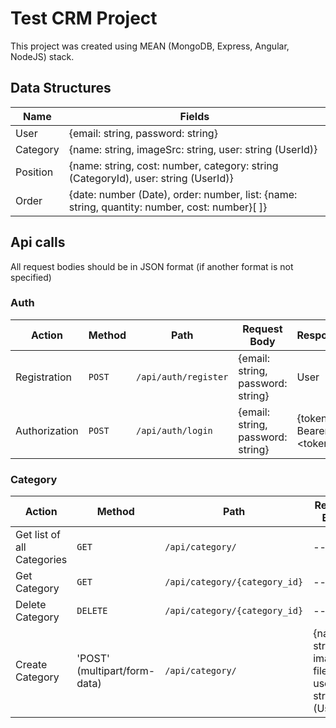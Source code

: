# Test CRM Project

This project was created using MEAN (MongoDB, Express, Angular, NodeJS) stack.

## Data Structures

Name | Fields
--- | ---
User | {email: string, password: string}
Category | {name: string, imageSrc: string, user: string (UserId)}
Position | {name: string, cost: number, category: string (CategoryId), user: string (UserId)}
Order | {date: number (Date), order: number, list: {name: string, quantity: number, cost: number}[ ]}

###

## Api calls

All request bodies should be in JSON format (if another format is not specified)

### Auth

Action | Method | Path | Request Body | Response
--- | --- | --- | --- | ---
Registration | `POST` | `/api/auth/register` | {email: string, password: string} | User
Authorization | `POST` | `/api/auth/login` | {email: string, password: string} | {token: Bearer \<token\>}

### Category

Action | Method | Path | Request Body | Response
--- | --- | --- | --- | ---
Get list of all Categories | `GET` | `/api/category/` | -- | Category[ ]
Get Category | `GET` | `/api/category/{category_id}` | -- | Category
Delete Category | `DELETE` | `/api/category/{category_id}` | -- | --
Create Category | 'POST' (multipart/form-data) | `/api/category/`| {name: string, image: file, user: string (UserId)} | Category
